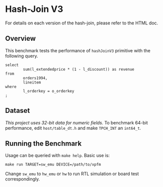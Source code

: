 # Hash-Join V3

For details on each version of the hash-join, please refer to the HTML doc.

## Overview

This benchmark tests the performance of `hashJoinV3` primitive with the following query.

```
select
        sum(l_extendedprice * (1 - l_discount)) as revenue
from
        orders1994,
        lineitem
where
        l_orderkey = o_orderkey
;

```

## Dataset

_This project uses 32-bit data for numeric fields._
To benchmark 64-bit performance, edit `host/table_dt.h` and make `TPCH_INT` an `int64_t`.

## Running the Benchmark

Usage can be queried with `make help`. Basic use is:

```
make run TARGET=sw_emu DEVICE=/path/to/xpfm
```

Change `sw_emu` to `hw_emu` or `hw` to run RTL simulation or board test correspondingly.
